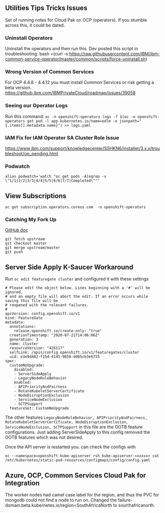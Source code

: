 ## Utilities Tips Tricks Issues 

Set of running notes for Cloud Pak on OCP (operators). If you stumble across this, it could be dated.


### Uninstall Operators

Uninstall the operators and then run this. Dev posted this script in troubleshooting:  bash <(curl -s https://raw.githubusercontent.com/IBM/ibm-common-service-operator/master/common/scripts/force-uninstall.sh)

### Wrong Version of Common Services

For OCP 4.4.8 - 4.4.12 you must install Common Services or risk getting a beta version.  https://github.ibm.com/IBMPrivateCloud/roadmap/issues/39058

### Seeing our Operator Logs

Run this command:  `oc -n openshift-operators logs -f $(oc -n openshift-operators get pod -l app.kubernetes.io/name=odlm -o jsonpath="{.items[].metadata.name}") >> logs.yaml`

### IAM Fix for IAM Operator SA Cluster Role Issue

https://www.ibm.com/support/knowledgecenter/SSHKN6/installer/3.x.x/troubleshoot/op_pending.html

### Podwatch

 `alias podwatch='watch "oc get pods -A|egrep -v \"1/1|2/2|3/3|4/4|5/5|6/6|7/7|Completed\""'`

## View Subscriptions

`oc get subscription.operators.coreos.com  -n openshift-operators`

### Catching My Fork Up

[GitHub doc](https://docs.github.com/en/github/collaborating-with-issues-and-pull-requests/syncing-a-fork)
```
git fetch upstream
git checkout master
git merge upstream/master
git push
```

## Server Side Apply K-Saucer Workaround

Run `oc edit featuregate cluster`
and configured it with these settings

```
# Please edit the object below. Lines beginning with a '#' will be ignored,
# and an empty file will abort the edit. If an error occurs while saving this file will be
# reopened with the relevant failures.
#
apiVersion: config.openshift.io/v1
kind: FeatureGate
metadata:
  annotations:
    release.openshift.io/create-only: "true"
  creationTimestamp: "2020-07-21T14:06:06Z"
  generation: 3
  name: cluster
  resourceVersion: "426117"
  selfLink: /apis/config.openshift.io/v1/featuregates/cluster
  uid: e3e9d482-f15d-4145-9858-dd65cb3e6755
spec:
  customNoUpgrade:
    disabled:
    - ServerSideApply
    - LegacyNodeRoleBehavior
    enabled:
    - APIPriorityAndFairness
    - RotateKubeletServerCertificate
    - NodeDisruptionExclusion
    - ServiceNodeExclusion
    - SCTPSupport
  featureSet: CustomNoUpgrade
```
  
The other features `LegacyNodeRoleBehavior, APIPriorityAndFairness, RotateKubeletServerCertificate, NodeDisruptionExclusion, ServiceNodeExclusion, SCTPSupport` in this file are the OOTB feature configurations. Just adding ServerSideApply to this config removed the OOTB features which was not desired.

Once the API server is restarted you. can check the configs with

```oc --namespace=openshift-kube-apiserver rsh kube-apiserver-<xxxxx> cat /etc/kubernetes/static-pod-resources/configmaps/config/config.yaml```

## Azure, OCP, Common Services Cloud Pak for Integration

The worker nodes had camel case label for the region, and thus the PVC for mongodb could not find a node to run on.  Changed the failure-domain.beta.kubernetes.io/region=SouthAfricaNorth to sourthafricanorth.
